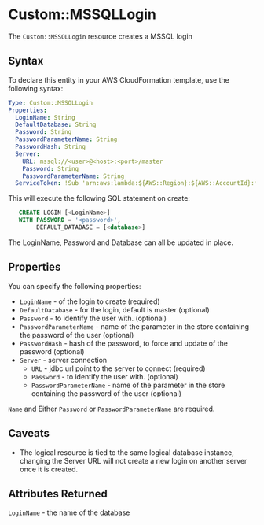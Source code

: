 # Custom::MSSQLLogin
The `Custom::MSSQLLogin` resource creates a MSSQL login

## Syntax
To declare this entity in your AWS CloudFormation template, use the following syntax:

```yaml
Type: Custom::MSSQLLogin
Properties:
  LoginName: String
  DefaultDatabase: String
  Password: String
  PasswordParameterName: String
  PasswordHash: String
  Server:
    URL: mssql://<user>@<host>:<port>/master
    Password: String
    PasswordParameterName: String
  ServiceToken: !Sub 'arn:aws:lambda:${AWS::Region}:${AWS::AccountId}:function:binxio-cfn-mssql-resource-provider-vpc-${AppVPC}'
```

This will execute the following SQL statement on create:
```SQL
   CREATE LOGIN [<LoginName>]
   WITH PASSWORD = '<password>',
        DEFAULT_DATABASE = [<database>]
```
The LoginName, Password and Database can all be updated in place.

## Properties
You can specify the following properties:

- `LoginName` - of the login to create (required)
- `DefaultDatabase` - for the login, default is master (optional)
- `Password` - to identify the user with.  (optional)
- `PasswordParameterName` - name of the parameter in the store containing the password of the user (optional)
- `PasswordHash` - hash of the password, to force and update of the password (optional)
- `Server` - server connection
    - `URL` - jdbc url point to the server to connect  (required)
    - `Password` - to identify the user with. (optional)
    - `PasswordParameterName` - name of the parameter in the store containing the password of the user (optional)

`Name` and Either `Password` or `PasswordParameterName` are required.

## Caveats
- The logical resource is tied to the same logical database instance, changing the Server URL
  will not create a new login on another server once it is created.

## Attributes Returned
`LoginName` - the name of the database
